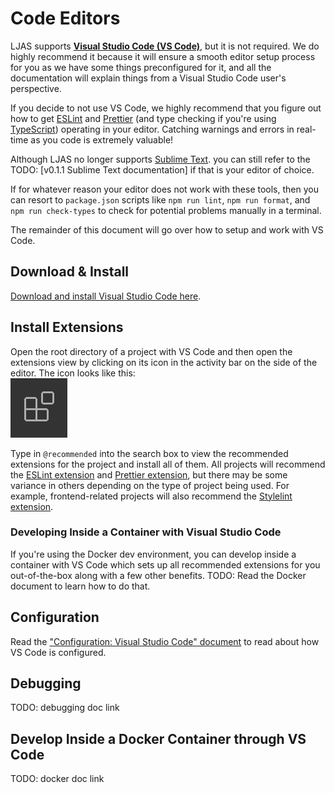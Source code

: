 # Code Editors

LJAS supports **[Visual Studio Code (VS Code)](https://code.visualstudio.com)**, but it is not required. We do highly recommend it because it will ensure a smooth editor setup process for you as we have some things preconfigured for it, and all the documentation will explain things from a Visual Studio Code user's perspective.

If you decide to not use VS Code, we highly recommend that you figure out how to get [ESLint](https://eslint.org) and [Prettier](https://prettier.io) (and type checking if you're using [TypeScript](https://typescriptlang.org)) operating in your editor. Catching warnings and errors in real-time as you code is extremely valuable!

Although LJAS no longer supports [Sublime Text](https://sublimetext.com). you can still refer to the TODO: [v0.1.1 Sublime Text documentation] if that is your editor of choice.

If for whatever reason your editor does not work with these tools, then you can resort to `package.json` scripts like `npm run lint`, `npm run format`, and `npm run check-types` to check for potential problems manually in a terminal.

The remainder of this document will go over how to setup and work with VS Code.

## Download & Install

[Download and install Visual Studio Code here](https://code.visualstudio.com/download).

## Install Extensions

Open the root directory of a project with VS Code and then open the extensions view by clicking on its icon in the activity bar on the side of the editor. The icon looks like this:  
![VS Code extensions view icon](../images/vs-code-extensions-icon.png)

Type in `@recommended` into the search box to view the recommended extensions for the project and install all of them. All projects will recommend the [ESLint extension](https://marketplace.visualstudio.com/items?itemName=dbaeumer.vscode-eslint) and [Prettier extension](https://marketplace.visualstudio.com/items?itemName=esbenp.prettier-vscode), but there may be some variance in others depending on the type of project being used. For example, frontend-related projects will also recommend the [Stylelint extension](https://marketplace.visualstudio.com/items?itemName=stylelint.vscode-stylelint).

### Developing Inside a Container with Visual Studio Code

If you're using the Docker dev environment, you can develop inside a container with VS Code which sets up all recommended extensions for you out-of-the-box along with a few other benefits. TODO: Read the Docker document to learn how to do that.

## Configuration

Read the ["Configuration: Visual Studio Code" document](../configuration/vscode.md) to read about how VS Code is configured.

## Debugging

TODO: debugging doc link

## Develop Inside a Docker Container through VS Code

TODO: docker doc link
